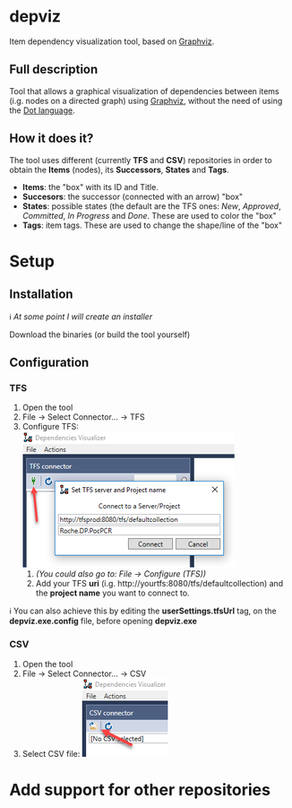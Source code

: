 # depviz
Item dependency visualization tool, based on [Graphviz](https://www.graphviz.org/).

## Full description
Tool that allows a graphical visualization of dependencies between items (i.g. nodes on a directed graph) using [Graphviz](https://www.graphviz.org/), without the need of using the [Dot language](https://www.graphviz.org/doc/info/lang.html).

## How it does it?
The tool uses different (currently **TFS** and **CSV**) repositories in order to obtain the **Items** (nodes), its **Successors**, **States** and **Tags**.

* **Items**: the "box" with its ID and Title.
* **Succesors**: the successor (connected with an arrow) "box"
* **States**: possible states (the default are the TFS ones: _New_, _Approved_, _Committed_, _In Progress_ and _Done_. These are used to color the "box"
* **Tags**: item tags. These are used to change the shape/line of the "box"

# Setup 
## Installation
:information_source: _At some point I will create an installer_

Download the binaries (or build the tool yourself)

## Configuration

### TFS

1. Open the tool
1. File -> Select Connector... -> TFS
1. Configure TFS: ![Configure TFS](images/tfs_config.png)
   1. _(You could also go to: File -> Configure (TFS))_
   1. Add your TFS **uri** (i.g. http://yourtfs:8080/tfs/defaultcollection) and the **project name** you want to connect to.

:information_source: You can also achieve this by editing the **userSettings.tfsUrl** tag, on the **depviz.exe.config** file, before opening **depviz.exe**

### CSV

1. Open the tool
1. File -> Select Connector... -> CSV
1. Select CSV file: ![Select CSV file](images/csv_config.png)


# Add support for other repositories
